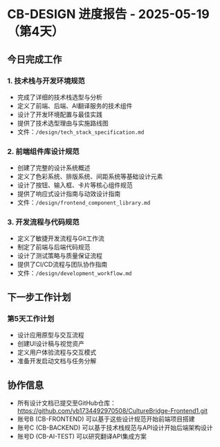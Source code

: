 # CB-DESIGN 进度报告 - 2025-05-19（第4天）

## 今日完成工作

### 1. 技术栈与开发环境规范
- 完成了详细的技术栈选型与分析
- 定义了前端、后端、AI翻译服务的技术组件
- 设计了开发环境配置与最佳实践
- 提供了技术选型理由与实施路线图
- 文件：`/design/tech_stack_specification.md`

### 2. 前端组件库设计规范
- 创建了完整的设计系统概述
- 定义了色彩系统、排版系统、间距系统等基础设计元素
- 设计了按钮、输入框、卡片等核心组件规范
- 提供了响应式设计指南与动效设计指南
- 文件：`/design/frontend_component_library.md`

### 3. 开发流程与代码规范
- 定义了敏捷开发流程与Git工作流
- 制定了前端与后端代码规范
- 设计了测试策略与质量保证流程
- 提供了CI/CD流程与团队协作指南
- 文件：`/design/development_workflow.md`

## 下一步工作计划

### 第5天工作计划
- 设计应用原型与交互流程
- 创建UI设计稿与视觉资产
- 定义用户体验流程与交互模式
- 准备开发启动文档与任务分解

## 协作信息

- 所有设计文档已提交至GitHub仓库：https://github.com/yb1734492970508/CultureBridge-Frontend1.git
- 账号B (CB-FRONTEND) 可以基于这些设计规范开始前端项目搭建
- 账号C (CB-BACKEND) 可以基于技术栈规范与API设计开始后端架构设计
- 账号D (CB-AI-TEST) 可以研究翻译API集成方案
